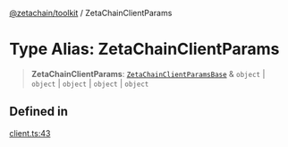 [@zetachain/toolkit](toolkit/index.md) / ZetaChainClientParams

# Type Alias: ZetaChainClientParams

> **ZetaChainClientParams**: [`ZetaChainClientParamsBase`](toolkit/Interface.ZetaChainClientParamsBase.md) & `object` \| `object` \| `object` \| `object` \| `object`

## Defined in

[client.ts:43](https://github.com/zeta-chain/toolkit/blob/542ef856894da0ed38ef2a757d2c0d70c2bb020d/packages/client/src/client.ts#L43)
